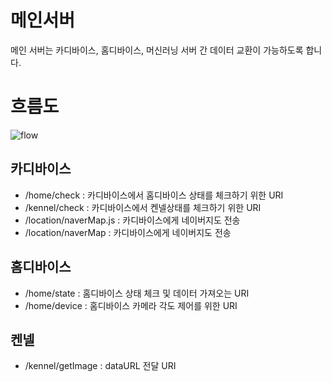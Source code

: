 # 메인서버
메인 서버는 카디바이스, 홈디바이스, 머신러닝 서버 간 데이터 교환이 가능하도록 합니다.

# 흐름도
![flow](https://user-images.githubusercontent.com/57391270/95714966-04d26800-0ca4-11eb-9038-fcfaec51e058.jpg)


## 카디바이스
 - /home/check : 카디바이스에서 홈디바이스 상태를 체크하기 위한 URI
 - /kennel/check : 카디바이스에서 켄넬상태를 체크하기 위한 URI
 - /location/naverMap.js : 카디바이스에게 네이버지도 전송
 - /location/naverMap : 카디바이스에게 네이버지도 전송

## 홈디바이스
 - /home/state : 홈디바이스 상태 체크 및 데이터 가져오는 URI
 - /home/device : 홈디바이스  카메라 각도 제어를 위한 URI
 
## 켄넬
 - /kennel/getImage : dataURL 전달 URI
